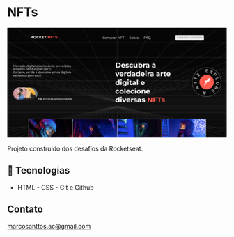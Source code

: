 # NFTs 
![preview](./assets/nft-shop.png)

Projeto construido dos desafios da Rocketseat. 


## 🚀 Tecnologias 

- HTML - CSS - Git e Github 

## Contato 

marcosanttos.ac@gmail.com

